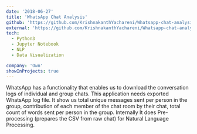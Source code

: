 ```yaml
---
date: '2018-06-27'
title: 'WhatsApp Chat Analysis'
github: 'https://github.com/KrishnakanthYachareni/Whatsapp-chat-analysis-using-Python'
external: 'https://github.com/KrishnakanthYachareni/Whatsapp-chat-analysis-using-Python/tree/master/charts-plots'
tech:
  - Python3
  - Jupyter Notebook
  - NLP
  - Data Visualization

company: 'Own'
showInProjects: true
---
```


WhatsApp has a functionality that enables us to download the conversation logs of individual and group chats. This application needs exported WhatsApp log file. It show us total unique messages sent per person in the group, contribution of each member of the chat room by their
chat, total count of words sent per person in the group. Internally It does Pre-processing (prepares the CSV from raw chat) for Natural Language Processing.
